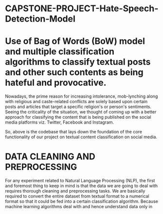 # CAPSTONE-PROJECT-Hate-Speech-Detection-Model
# Use of Bag of Words (BoW) model and multiple classification algorithms to classify textual posts and other such contents as being hateful and provocative.

Nowadays, the prime reason for increasing intolerance, mob-lynching along with religious and caste-related conflicts are solely based upon certain posts and articles that target a specific
religion's or person's sentiments. Seeing the criticality of the situation, we thought of coming up with a better approach for classifying the content that is being published on the social media
platforms viz. Twitter, Facebook and Instagram.

So, above is the codebase that lays down the foundation of the core functionality of our project on textual content classification on social media.

# DATA CLEANING AND PREPROCESSING
For any experiment related to Natural Language Processing (NLP), the first and foremost thing to keep in mind is that the data we are going to deal with requires thorough cleaning and
preprocessing tasks. We are basically required to convert the entire dataset from textual format to a numerical format so that it could be fed into a certain classification algorithm.
Because machine learning algorithms deal with and hence understand data only in the form of numbers.

# Methods:

# 1.Stemming with Python nltk package
Stemming is the process of reducing inflection in words to their root forms such as mapping a group of words to the same stem even if the stem itself is not a valid word in the language.
Stem (root) is the part of the word to which you add inflectional (changing/deriving) affixes such as (-ed,-ize, -s,-de,mis). So stemming a word or sentence may result in words that are
not actual words. Stems are created by removing the suffixes or prefixes used with a word. A computer program or subroutine that stems word may be called a stemming program, stemming algorithm, or stemmer.

SO MUCH FOR THIS "NLTK" BUZZOWRD!!!
Natural Language Tool Kit (NLTK) is a Python library to make programs that work with natural language. It provides a user-friendly interface to datasets that are over 50 corpora and
lexical resources such as WordNet Word repository. The library can perform different operations such as tokenizing, stemming, classification, parsing, tagging, and semantic reasoning.

An example for stemmin process is shown as:
INJECT
INJECTIONS------> INJECT
INJECTED------> INJECT
INJECTING------> INJECT
INJECTION------> INJECT

# 2.Lemmatization with Python nltk package
Lemmatization, unlike Stemming, reduces the inflected words properly ensuring that the root word belongs to the language. In Lemmatization root word is called Lemma. A lemma (plural lemmas or lemmata)
is the canonical form, dictionary form, or citation form of a set of words.

For example, runs, running, ran are all forms of the word run, therefore run is the lemma of all these words. Because lemmatization returns an actual word of the language, it is used where it is necessary to get valid words.
Python NLTK provides WordNet Lemmatizer that uses the WordNet Database to lookup lemmas of words.

# FEATURE EXTRACTION
The above processes were applied for filtering the data. This process mainly aims at extracting features from the textual form of the data. The methods explained are as:

# Methods:

# Bag of Words Model
Bag of words is a Natural Language Processing technique of text modelling. In technical terms, we can say that it is a method of feature extraction with text data. This approach is a simple and flexible way of extracting features from documents.
A bag of words is a representation of text that describes the occurrence of words within a document. We just keep track of word counts and disregard the grammatical details and the word order. It is called a “bag” of words because any information
about the order or structure of words in the document is discarded. The model is only concerned with whether known words occur in the document, not where in the document.

One of the biggest problems with text is that it is messy and unstructured, and machine learning algorithms prefer structured, well defined fixed-length inputs and by using the Bag-of-Words technique we can convert variable-length texts into a fixed-length vector.
Also, at a much granular level, the machine learning models work with numerical data rather than textual data. So to be more specific, by using the bag-of-words (BoW) technique, we convert a text into its equivalent vector of numbers.

# CLASSIFICATION MODEL
Now, after filtering the data and extracting the features from the same, we build a model using one or more classification algoirthms, some of which are Decision Tree classifiers, K-nearest neighbours, Support Vector Machines (SVMs), Naive Bayes classifiers, DIET Classifiers and so on.

However, we have made use of Gaussian Naive Bayes classifiers and DIET Classifiers for intent classification as well.

# Gaussian Naive Bayes Classification Algorithm
Naive Bayes is a machine learning model that is used for large volumes of data, even if you are working with data that has millions of data records the recommended approach is Naive Bayes. It gives very good results when it comes to NLP tasks such as sentimental analysis. It is a fast
and uncomplicated classification algorithm. 
1. It is a kind of classifier that works on Bayes theorem. 
2. Prediction of membership probabilities is made for every class such as the probability of data points associated to a particular class. 
3. The class having maximum probability is appraised as the most suitable class. 

##CERTIFICATION FOR THE PAPER
![Presentation Certificate](https://user-images.githubusercontent.com/39917179/129444329-9fac6b53-257a-40aa-b85c-3eae93063867.jpg)
